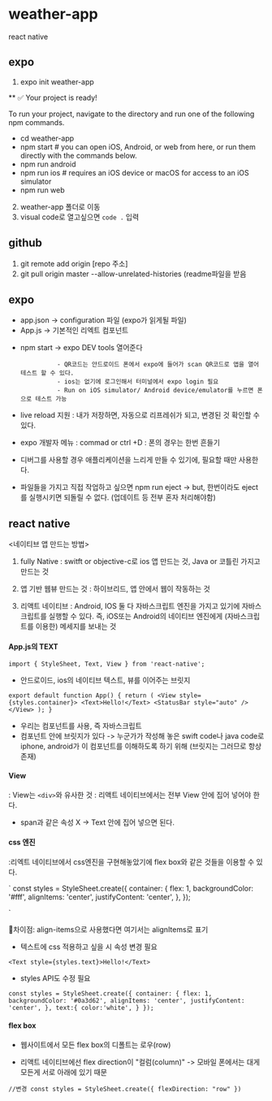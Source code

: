 # weather-app
react native

## expo

1. expo init weather-app

**
✅ Your project is ready!

To run your project, navigate to the directory and run one of the following npm commands.

- cd weather-app
- npm start # you can open iOS, Android, or web from here, or run them directly with the commands below.
- npm run android
- npm run ios # requires an iOS device or macOS for access to an iOS simulator
- npm run web


2. weather-app 폴더로 이동
3. visual code로 열고싶으면  ` code . ` 입력 


## github

1. git remote add origin [repo 주소]
2. git pull origin master --allow-unrelated-histories (readme파일을 받음

## expo

- app.json  -> configuration 파일 (expo가 읽게될 파일)
- App.js -> 기본적인 리엑트 컴포넌트 

* npm start -> expo DEV tools 열어준다
              
                - QR코드는 안드로이드 폰에서 expo에 들어가 scan QR코드로 앱을 열어 테스트 할 수 있다.
                - ios는 없기에 로그인해서 터미널에서 expo login 필요
                - Run on iOS simulator/ Android device/emulator를 누르면 폰으로 테스트 가능
               
* live reload 지원
: 내가 저장하면, 자동으로 리프레쉬가 되고, 변경된 것 확인할 수 있다.

* expo 개발자 메뉴
: commad or ctrl +D
: 폰의 경우는 한번 흔들기

- 디버그를 사용할 경우 애플리케이션을 느리게 만들 수 있기에, 필요할 때만 사용한다.

* 파일들을 가지고 직접 작업하고 싶으면 npm run eject
 -> but, 한번이라도 eject를 실행시키면 되돌릴 수 없다. (업데이트 등 전부 혼자 처리해야함)
 
 ## react native
 
 <네이티브 앱 만드는 방법>
 
 1. fully Native
 : switft or objective-c로 ios 앱 만드는 것, Java or 코틀린 가지고 만드는 것
 
 2. 앱 기반 웹뷰 만드는 것
 : 하이브리드, 앱 안에서 웹이 작동하는 것
 
 3. 리액트 네이티브
 : Android, IOS 둘 다 자바스크립트 엔진을 가지고 있기에 자바스크립트를 실행할 수 있다. 즉, iOS또는 Android의 
 네이티브 엔진에게 (자바스크립트를 이용한) 메세지를 보내는 것
 
 #### App.js의 TEXT
 
 `
 import { StyleSheet, Text, View } from 'react-native';
 `
 
 - 안드로이드, ios의 네이티브 텍스트, 뷰를 이어주는 브릿지
 
 `
 export default function App() {
  return (
    <View style={styles.container}>
      <Text>Hello!</Text>
      <StatusBar style="auto" />
    </View>
  );
}
`

- 우리는 컴포넌트를 사용, 즉 자바스크립트
- 컴포넌트 안에 브릿지가 있다 -> 누군가가 작성해 놓은 swift code나 java code로 iphone, android가 이 컴포넌트를 이해하도록 하기 위해 (브릿지는 그러므로 항상 존재)

#### View

: View는 `<div>`와 유사한 것
: 리액트 네이티브에서는 전부 View 안에 집어 넣어야 한다.

* span과 같은 속성 X -> Text 안에 집어 넣으면 된다.


#### css 엔진

:리엑트 네이티브에서 css엔진을 구현해놓았기에 flex box와 같은 것들을 이용할 수 있다.

`
const styles = StyleSheet.create({
  container: {
    flex: 1,
    backgroundColor: '#fff',
    alignItems: 'center',
    justifyContent: 'center',
  },
});

`

🔴차이점: align-items으로 사용했다면 여기서는 alignItems로 표기

- 텍스트에 css 적용하고 싶을 시 속성 변경 필요

`
<Text style={styles.text}>Hello!</Text>
`
- styles API도 수정 필요

`const styles = StyleSheet.create({
  container: {
    flex: 1,
    backgroundColor: '#0a3d62',
    alignItems: 'center',
    justifyContent: 'center',
  },
  text:{
    color:'white',
  }
});`

#### flex box

- 웹사이트에서 모든 flex box의 디폴트는 로우(row)

- 리액트 네이티브에선 flex direction이 "컬럼(column)"
  -> 모바일 폰에서는 대게 모든게 서로 아래에 있기 때문
  
`//변경
const styles = StyleSheet.create({
  flexDirection: "row"
})`

